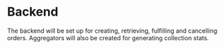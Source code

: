 # Backend

The backend will be set up for creating, retrieving, fulfilling and cancelling orders. Aggregators will also be created for generating collection stats.&#x20;
